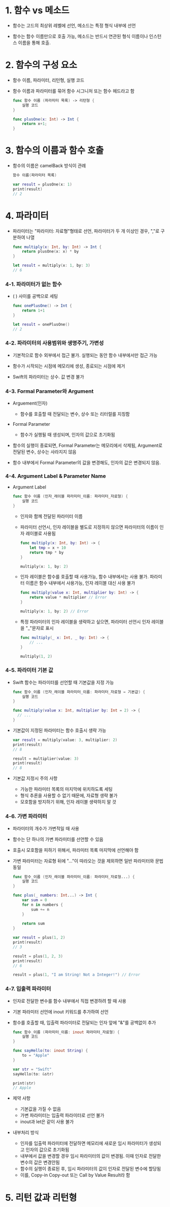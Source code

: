 # 1. 함수 vs 메소드

- 함수는 고드의 최상위 레벨에 선언, 메소드는 특정 형식 내부에 선언

- 함수는 함수 이름만으로 호출 가능, 메소드는 반드시 연관된 형식 이름이나 인스턴스 이름을 통해 호출.

  

# 2. 함수의 구성 요소

- 함수 이름, 파라미터, 리턴형, 실행 코드

- 함수 이름과 파라미터를 묶어 함수 시그니처 또는 함수 헤드라고 함

  ```swift
  func 함수 이름 (파라미터 목록) -> 리턴형 {
      실행 코드
  }
  ```

  ```swift
  func plusOne(x: Int) -> Int {
      return x+1;
  }
  ```



# 3. 함수의 이름과 함수 호출

- 함수의 이름은 camelBack 방식이 관례

  ```swift
  함수 이름(파라미터 목록)
  ```

  ```swift
  var result = plusOne(x: 1)
  print(result)
  // 2
  ```

  

# 4. 파라미터

- 파라미터는 "파라미터: 자료형"형태로 선언, 파라미터가 두 개 이상인 경우, ","로 구분하여 나열

  ```swift
  func multiply(x: Int, by: Int) -> Int {
      return plusOne(x: x) * by
  }
  
  let result = multiply(x: 1, by: 3)
  // 6
  ```



###  4-1. 파라미터가 없는 함수

- ( ) 사이를 공백으로 세팅

  ```swift
  func onePlusOne() -> Int {
      return 1+1
  }
  
  let result = onePlusOne()
  // 2
  ```

  

###  4-2. 파라미터의 사용범위와 생명주기, 가변성

- 기본적으로 함수 외부에서 접근 불가. 실행되는 동안 함수 내부에서만 접근 가능

- 함수가 시작되는 시점에 메모리에 생성, 종료되는 시점에 제거

- Swift의 파라미터는 상수. 값 변경 불가

  

###  4-3. Formal Parameter와 Argument

- Arguement(인자)
  - 함수를 호출할 때 전달되는 변수, 상수 또는 리터럴를 지칭함

- Formal Parameter
  - 함수가 실행될 때 생성되며, 인자의 값으로 초기화됨

- 함수의 실행이 종료되면, Formal Parameter는 메모리에서 삭제됨, Argument로 전달된 변수, 상수는 사라지지 않음
- 함수 내부에서 Formal Parameter의 값을 변경해도, 인자의 값은 변경되지 않음.



###  4-4. Argument Label & Parameter Name

- Argument Label

  ```swift
  func 함수 이름 (인자_레이블 파라미터_이름: 파라미터_자료형) {
      실행 코드
  }
  ```

  - 인자와 함께 전달된 파라미터 이름

  - 파라미터 선언시, 인자 레이블을 별도로 지정하지 않으면 파라미터의 이름이 인자 레이블로 사용됨

    ```swift
    func multiply(x: Int, by: Int) -> {
        let tmp = x + 10
        return tmp * by
    }
    
    multiply(x: 1, by: 2)
    ```

  - 인자 레이블은 함수를 호출할 때 사용가능, 함수 내부에서는 사용 불가. 파라미터 이름은 함수 내부에서 사용가능, 인자 레이블 대신 사용 불가

    ```swift
    func multiply(value x: Int, multiplier by: Int) -> {
        return value * multiplier // Error
    }
    
    multiply(x: 1, by: 2) // Error
    ```

  - 특정 파라미터의 인자 레이블을 생략하고 싶으면, 파라미터 선언시 인자 레이블을 "_"문자로 표시

    ```swift
    func multiply(_ x: Int, _ by: Int) -> {
    	// ...
    }
    
    multiply(1, 2)
    ```

    



###  4-5. 파라미터 기본 값

- Swift 함수는 파라미터를 선언할 때 기본값을 지정 가능

  ```swift
  func 함수_이름 (인자_레이블 파라미터_이름: 파라미터_자료형 = 기본값) {
      실행 코드
  }
  ```

  ```swift
  func multiply(value x: Int, multiplier by: Int = 2) -> {
  	// ...
  }
  ```

- 기본값이 지정된 파라미터는 함수 호출시 생략 가능

  ```swift
  var result = multiply(value: 3, multiplier: 2)
  print(result)
  // 8
  
  result = multiplier(value: 3)
  print(result)
  // 8
  ```

- 기본값 지정시 주의 사항

  - 가능한 파라미터 목록의 마지막에 위치하도록 세팅
  - 형식 추론을 사용할 수 없기 때문에, 자료형 생략 불가
  - 모호함을 방지하기 위해, 인자 레이블 생략하지 말 것



###  4-6. 가변 파라미터

- 파라미터의 개수가 가변적일 때 사용

- 함수는 단 하나의 가변 파라미터를 선언할 수 있음

- 호출시 모호함을 피하기 위해서, 파라미터 목록 마지막에 선언해야 함

- 가변 파라미터는 자료형 뒤에 "..."이 따라오는 것을 제외하면 일반 파라미터와 문법 동일

  ```swift
  func 함수_이름 (인자_레이블 파라미터_이름: 파라미터_자료형...) {
      실행 코드
  }
  ```

  ```swift
  func plus(_ numbers: Int...) -> Int {
      var sum = 0
      for n in numbers {
          sum += n
      }
      
      return sum
  }
  
  var result = plus(1, 2)
  print(result)
  // 3
  
  result = plus(1, 2, 3)
  print(result)
  // 6
  
  result = plus(1, "I am String! Not a Integer!") // Error
  ```



###  4-7. 입출력 파라미터

- 인자로 전달한 변수를 함수 내부에서 직접 변경하려 할 때 사용

- 기본 파라미터 선언에 inout 키워드를 추가하여 선언

- 함수를 호출할 때, 입출력 파라미터로 전달되는 인자 앞에 "&"를 공백없이 추가

  ```swift
  func 함수_이름 (파라미터_이름: inout 파라미터_자료형) {
      실행 코드
  }
  ```

  ```swift
  func sayHello(to: inout String) {
      to = "Apple"
  }
  
  var str = "Swift"
  sayHello(to: &str)
  
  print(str)
  // Apple
  ```

- 제약 사항

  - 기본값을 가질 수 없음
  - 가변 파라미터는 입출력 파라미터로 선언 불가
  - inout과 let은 같이 사용 불가

- 내부처리 방식

  - 인자를 입출력 파라미터에 전달하면 메모리에 새로운 임시 파라미터가 생성되고 인자의 값으로 초기화됨
  - 내부에서 값을 변경할 경우 임시 파라미터의 값이 변경됨. 이때 인자로 전달한 변수의 값은 변경안됨
  - 함수의 실행이 종료된 후, 임시 파라미터의 값이 인자로 전달된 변수에 할당됨
  - 이를, Copy-in Copy-out 또는 Call by Value Result라 함



# 5. 리턴 값과 리턴형









